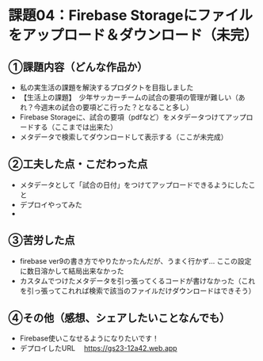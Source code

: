 # 課題04：Firebase Storageにファイルをアップロード＆ダウンロード（未完）

## ①課題内容（どんな作品か）
- 私の実生活の課題を解決するプロダクトを目指しました
- 【生活上の課題】　少年サッカーチームの試合の要項の管理が難しい（あれ？今週末の試合の要項どこ行った？となること多し）
- Firebase Storageに、試合の要項（pdfなど）をメタデータつけてアップロードする（ここまでは出来た）
- メタデータで検索してダウンロードして表示する（ここが未完成）
## ②工夫した点・こだわった点
- メタデータとして「試合の日付」をつけてアップロードできるようにしたこと
- デプロイやってみた
- 
## ③苦労した点
- firebase ver9の書き方でやりたかったんだが、うまく行かず… ここの設定に数日溶かして結局出来なかった
- カスタムでつけたメタデータを引っ張ってくるコードが書けなかった（これを引っ張ってこれれば検索で該当のファイルだけダウンロードはできそう）

## ④その他（感想、シェアしたいことなんでも）
- Firebase使いこなせるようになりたいです！
- デプロイしたURL 　https://gs23-12a42.web.app
